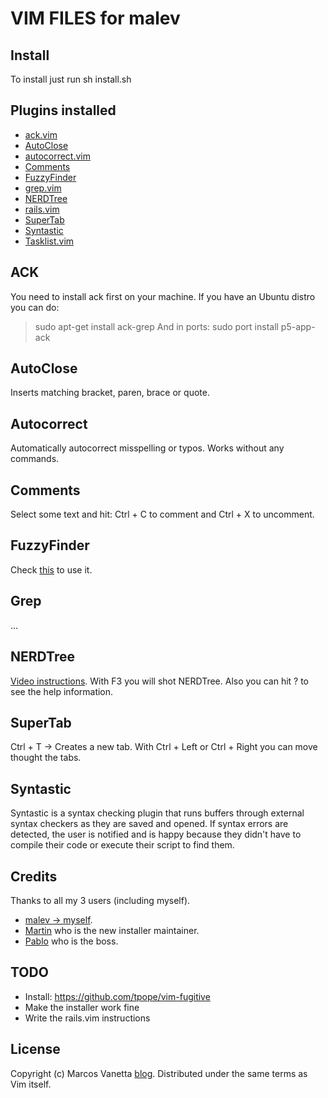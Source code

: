 VIM FILES for malev
===================

Install
-------
To install just run sh install.sh

Plugins installed
-----------------

* [ack.vim](http://www.vim.org/scripts/script.php?script_id=2572)
* [AutoClose](http://www.vim.org/scripts/script.php?script_id=1849)
* [autocorrect.vim](http://www.vim.org/scripts/script.php?script_id=2429) 
* [Comments](http://www.vim.org/scripts/script.php?script_id=1528)
* [FuzzyFinder](http://www.vim.org/scripts/script.php?script_id=1984)
* [grep.vim](http://www.vim.org/scripts/script.php?script_id=311)
* [NERDTree](http://www.vim.org/scripts/script.php?script_id=1658)
* [rails.vim](https://github.com/tpope/vim-rails)
* [SuperTab](http://www.vim.org/scripts/script.php?script_id=1643)
* [Syntastic](http://www.vim.org/scripts/script.php?script_id=2736)
* [Tasklist.vim](http://www.vim.org/scripts/script.php?script_id=2607)

ACK
---
You need to install ack first on your machine. If you have an Ubuntu distro you can do:
> sudo apt-get install ack-grep 
And in ports:
> sudo port install p5-app-ack 


AutoClose
---------
Inserts matching bracket, paren, brace or quote.

Autocorrect
-----------
Automatically autocorrect misspelling or typos. Works without any commands.

Comments
--------
Select some text and hit: Ctrl + C to comment and Ctrl + X to uncomment.

FuzzyFinder
-----------
Check [this](http://www.ezequielmarquez.com.ar/2011/10/fuzzyfinder-vim.html) to use it.

Grep
----
...

NERDTree
--------
[Video instructions](http://www.youtube.com/watch?v=CPu9mDpSYj0). With F3 you will shot NERDTree.
Also you can hit ? to see the help information.

SuperTab
--------
Ctrl + T -> Creates a new tab. With Ctrl + Left or Ctrl + Right you can move thought the tabs.

Syntastic
---------
Syntastic is a syntax checking plugin that runs buffers through external syntax 
checkers as they are saved and opened. If syntax errors are detected, the user 
is notified and is happy because they didn't have to compile their code or 
execute their script to find them. 


Credits
-------
Thanks to all my 3 users (including myself).

* [malev -> myself](http://twitter.com/malev).
* [Martin](http://twitter.com/maku_martin) who is the new installer maintainer.
* [Pablo](http://twitter.com/pabloroz) who is the boss.

TODO
----

* Install: https://github.com/tpope/vim-fugitive
* Make the installer work fine
* Write the rails.vim instructions

License
-------
Copyright (c) Marcos Vanetta [blog](http://blog.malev.com.ar). Distributed under the same terms as Vim itself.
